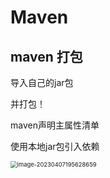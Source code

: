 

# Maven

## maven 打包

导入自己的jar包

并打包！



maven声明主属性清单





使用本地jar包引入依赖

<img src="https://s2.loli.net/2023/04/07/QGaj836WYyIfc19.png" alt="image-20230407195628659" style="zoom:67%;" />